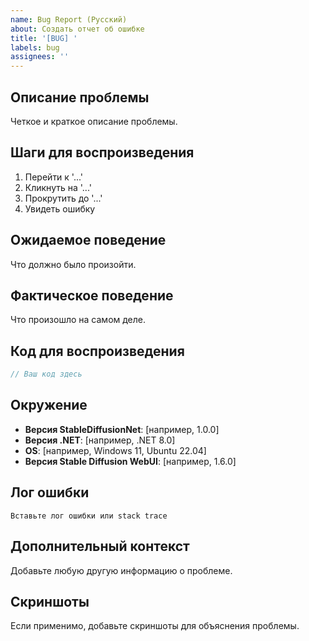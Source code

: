 ```yaml
---
name: Bug Report (Русский)
about: Создать отчет об ошибке
title: '[BUG] '
labels: bug
assignees: ''
---
```


## Описание проблемы
Четкое и краткое описание проблемы.

## Шаги для воспроизведения
1. Перейти к '...'
2. Кликнуть на '...'
3. Прокрутить до '...'
4. Увидеть ошибку

## Ожидаемое поведение
Что должно было произойти.

## Фактическое поведение
Что произошло на самом деле.

## Код для воспроизведения
```csharp
// Ваш код здесь
```

## Окружение
- **Версия StableDiffusionNet**: [например, 1.0.0]
- **Версия .NET**: [например, .NET 8.0]
- **OS**: [например, Windows 11, Ubuntu 22.04]
- **Версия Stable Diffusion WebUI**: [например, 1.6.0]

## Лог ошибки
```
Вставьте лог ошибки или stack trace
```

## Дополнительный контекст
Добавьте любую другую информацию о проблеме.

## Скриншоты
Если применимо, добавьте скриншоты для объяснения проблемы.

